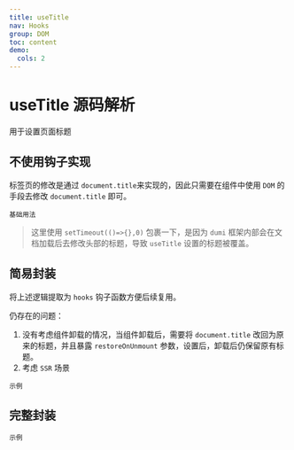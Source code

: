 ```yaml
---
title: useTitle
nav: Hooks
group: DOM
toc: content
demo:
  cols: 2
---
```


# useTitle 源码解析

用于设置页面标题

## 不使用钩子实现

标签页的修改是通过 `document.title`来实现的，因此只需要在组件中使用 `DOM` 的手段去修改 `document.title` 即可。

<code src="./demo/demo1.tsx" description="设置页面标题设置为 Hello，Jmi-Hooks.">基础用法</code>

> 这里使用 `setTimeout(()=>{},0)` 包裹一下，是因为 `dumi` 框架内部会在文档加载后去修改头部的标题，导致 `useTitle` 设置的标题被覆盖。

## 简易封装

将上述逻辑提取为 `hooks` 钩子函数方便后续复用。

仍存在的问题：

1. 没有考虑组件卸载的情况，当组件卸载后，需要将 `document.title` 改回为原来的标题，并且暴露 `restoreOnUnmount` 参数，设置后，卸载后仍保留原有标题。
2. 考虑 `SSR` 场景

<code src="./demo/demo2.tsx" description="设置页面标题设置为 Hello, JMI-Hooks! from demo2">示例</code>

## 完整封装

<code src="./demo/demo3.tsx" description="设置页面标题设置为 Hello，Jmi-Hooks from index">示例</code>
